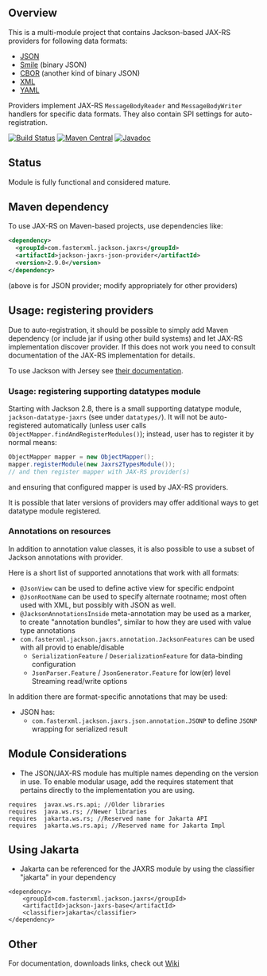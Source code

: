 ## Overview

This is a multi-module project that contains Jackson-based JAX-RS providers for following data formats:

* [JSON](https://github.com/FasterXML/jackson-core)
* [Smile](https://github.com/FasterXML/jackson-dataformat-smile) (binary JSON)
* [CBOR](https://github.com/FasterXML/jackson-dataformat-cbor) (another kind of binary JSON)
* [XML](https://github.com/FasterXML/jackson-dataformat-xml)
* [YAML](https://github.com/FasterXML/jackson-dataformat-yaml)

Providers implement JAX-RS `MessageBodyReader` and `MessageBodyWriter` handlers for specific
data formats. They also contain SPI settings for auto-registration.

[![Build Status](https://travis-ci.org/FasterXML/jackson-jaxrs-providers.svg?branch=master)](https://travis-ci.org/FasterXML/jackson-jaxrs-providers)
[![Maven Central](https://maven-badges.herokuapp.com/maven-central/com.fasterxml.jackson.jaxrs/jackson-jaxrs-json-provider/badge.svg)](https://maven-badges.herokuapp.com/maven-central/com.fasterxml.jackson.jaxrs/jackson-jaxrs-json-provider/)
[![Javadoc](https://javadoc-emblem.rhcloud.com/doc/com.fasterxml.jackson.jaxrs/jackson-jaxrs-json-provider/badge.svg)](http://www.javadoc.io/doc/com.fasterxml.jackson.jaxrs/jackson-jaxrs-json-provider)

## Status

Module is fully functional and considered mature.

## Maven dependency

To use JAX-RS on Maven-based projects, use dependencies like:

```xml
<dependency>
  <groupId>com.fasterxml.jackson.jaxrs</groupId>
  <artifactId>jackson-jaxrs-json-provider</artifactId>
  <version>2.9.0</version>
</dependency>
```

(above is for JSON provider; modify appropriately for other providers)

## Usage: registering providers

Due to auto-registration, it should be possible to simply add Maven dependency
(or include jar if using other build systems) and let JAX-RS implementation discover
provider.
If this does not work you need to consult documentation of the JAX-RS implementation for details.  

To use Jackson with Jersey see [their documentation](https://jersey.github.io/documentation/latest/media.html#json.jackson).

### Usage: registering supporting datatypes module

Starting with Jackson 2.8, there is a small supporting datatype module, `jackson-datatype-jaxrs` (see under `datatypes/`).
It will not be auto-registered automatically (unless user calls `ObjectMapper.findAndRegisterModules()`); instead,
user has to register it by normal means:

```java
ObjectMapper mapper = new ObjectMapper();
mapper.registerModule(new Jaxrs2TypesModule());
// and then register mapper with JAX-RS provider(s)
```

and ensuring that configured mapper is used by JAX-RS providers.

It is possible that later versions of providers may offer additional ways to get datatype module registered.

### Annotations on resources

In addition to annotation value classes, it is also possible to use a subset
of Jackson annotations with provider.

Here is a short list of supported annotations that work with all formats:

* `@JsonView` can be used to define active view for specific endpoint
* `@JsonRootName` can be used to specify alternate rootname; most often used with XML, but possibly with JSON as well.
* `@JacksonAnnotationsInside` meta-annotation may be used as a marker, to create "annotation bundles", similar to how they are used with value type annotations
* `com.fasterxml.jackson.jaxrs.annotation.JacksonFeatures` can be used with all provid to enable/disable
    * `SerializationFeature` / `DeserializationFeature` for data-binding configuration
    * `JsonParser.Feature` / `JsonGenerator.Feature` for low(er) level Streaming read/write options

In addition there are format-specific annotations that may be used:

* JSON has:
    * `com.fasterxml.jackson.jaxrs.json.annotation.JSONP` to define `JSONP` wrapping for serialized result


## Module Considerations
* The JSON/JAX-RS module has multiple names depending on the version in use. To enable modular usage, add the requires statement that pertains directly to the implementation you are using. 
```
requires  javax.ws.rs.api; //Older libraries
requires  java.ws.rs; //Newer libraries
requires  jakarta.ws.rs; //Reserved name for Jakarta API
requires  jakarta.ws.rs.api; //Reserved name for Jakarta Impl
```

## Using Jakarta
* Jakarta can be referenced for the JAXRS module by using the classifier "jakarta" in your dependency
```
<dependency>
    <groupId>com.fasterxml.jackson.jaxrs</groupId>
    <artifactId>jackson-jaxrs-base</artifactId>
    <classifier>jakarta</classifier>
</dependency>
``` 

## Other

For documentation, downloads links, check out [Wiki](../../wiki)
